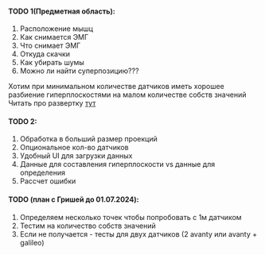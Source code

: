 #### TODO 1(Предметная область):
1) Расположение мышц
2) Как снимается ЭМГ
3) Что снимает ЭМГ
4) Откуда скачки
5) Как убирать шумы
6) Можно ли найти  суперпозицию???

Хотим при минимальном количестве датчиков иметь хорошее разбиение гиперплоскостями на малом количестве собств значений
Читать про развертку [тут](../docks/razvertka.pdf)

#### TODO 2:
1) Обработка в больший размер проекций
2) Опциональное кол-во датчиков 
3) Удобный UI для загрузки данных
4) Данные для составления гиперплоскости vs данные для определения
5) Рассчет ошибки


#### TODO (план c Гришей до 01.07.2024):
1) Определяем несколько точек чтобы попробовать с 1м датчиком
2) Тестим на количество собств значений
3) Если не получается - тесты для двух датчиков (2 avanty или avanty + galileo)
